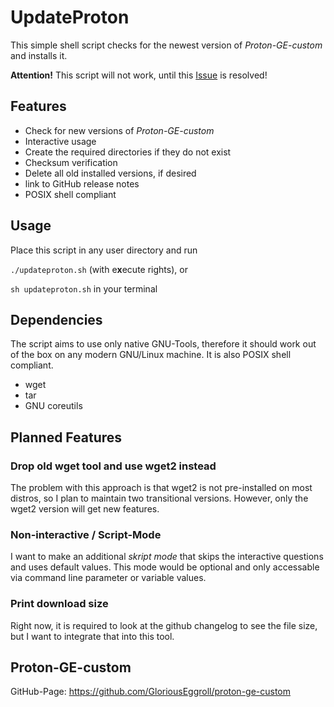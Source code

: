 # UpdateProton
This simple shell script checks for the newest version of *Proton-GE-custom* and installs it.

**Attention!** This script will not work, until this [Issue](https://github.com/heuwerk/UpdateProton/issues/5) is resolved!

## Features
- Check for new versions of *Proton-GE-custom*
- Interactive usage
- Create the required directories if they do not exist
- Checksum verification
- Delete all old installed versions, if desired
- link to GitHub release notes
- POSIX shell compliant

## Usage
Place this script in any user directory and run

``./updateproton.sh`` (with e**x**ecute rights), or

``sh updateproton.sh`` in your terminal

## Dependencies
The script aims to use only native GNU-Tools, therefore it should work out of the box on any modern GNU/Linux machine. It is also POSIX shell compliant.
- wget
- tar
- GNU coreutils

## Planned Features
### Drop old wget tool and use wget2 instead
The problem with this approach is that wget2 is not pre-installed on most distros, so I plan to maintain
two transitional versions. However, only the wget2 version will get new features.

### Non-interactive / Script-Mode
I want to make an additional *skript mode* that skips the interactive questions and uses default values. This mode would be optional and only accessable via command line parameter or variable values.

### Print download size
Right now, it is required to look at the github changelog to see the file size, but I want to integrate that into this tool.

## Proton-GE-custom
GitHub-Page: https://github.com/GloriousEggroll/proton-ge-custom

